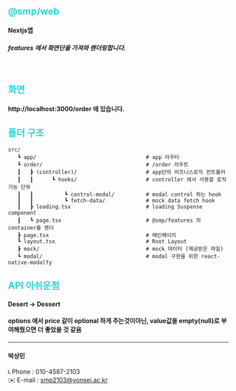 <h2 style="color: #23d9d0;">@smp/web</h2>

#### Nextjs앱
##### features 에서 화면단을 가져와 렌더링합니다.
<br/>

<h2 style="color: #23d9d0;">화면</h2>

#### http://localhost:3000/order 에 있습니다.

<h2 style="color: #23d9d0;">폴더 구조</h2>

```                                  
src/                                      
   ┗ app/                                   # app 라우터
   ┗ order/                                 # /order 라우트
   ┃   ┣ (controller)/                      # app단의 비즈니스로직 컨트롤러
   ┃   ┃      ┗ hooks/                      # controller 에서 사용할 로직 기능 단위
   ┃   ┃          ┗ control-modal/          # modal control 하는 hook
   ┃   ┃          ┗ fetch-data/             # mock data fetch hook
   ┃   ┣ loading.tsx                        # loading Suspense component
   ┃   ┗ page.tsx                           # @smp/features 의 container를 렌더
   ┣ page.tsx                               # 메인페이지
   ┗ layout.tsx                             # Root Layout
   ┣ mock/                                  # mock 데이터 (제공받은 파일)
   ┗ modal/                                 # modal 구현을 위한 react-native-modalfy
```


<h2 style="color: #23d9d0;">API 아쉬운점</h2>

#### Desert -> Dessert
#### options 에서 price 같이 optional 하게 주는것이아닌, value값을 empty(null)로 부여해줬으면 더 좋았을 것 같음

----

<h4>박상민</h4>

📞 Phone : 010-4587-2103  
✉️ E-mail : smp2103@yonsei.ac.kr